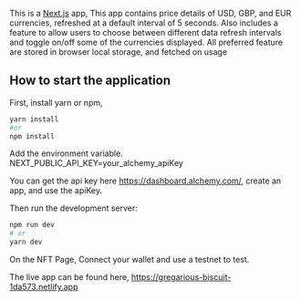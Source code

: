 This is a [Next.js](https://nextjs.org/) app, This app contains price details of USD, GBP, and EUR currencies, refreshed at a default interval of 5 seconds. Also includes a feature to allow users to choose between different data refresh intervals and toggle on/off some of the currencies displayed. All preferred feature are stored in browser local storage, and fetched on usage

## How to start the application

First, install yarn or npm, 
```bash
yarn install
#or
npm install
```
Add the environment variable.
NEXT_PUBLIC_API_KEY=your_alchemy_apiKey

You can get the api key here https://dashboard.alchemy.com/, create an app, and use the apiKey.

Then run the development server:

```bash
npm run dev
# or
yarn dev
```

On the NFT Page, Connect your wallet and use a testnet to test.


The live app can be found here, https://gregarious-biscuit-1da573.netlify.app

